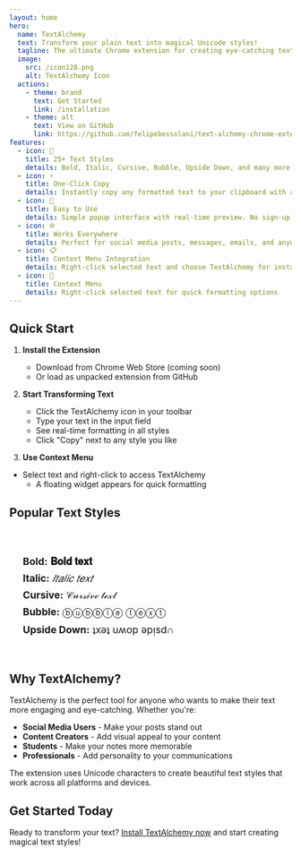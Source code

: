```yaml
---
layout: home
hero:
  name: TextAlchemy
  text: Transform your plain text into magical Unicode styles!
  tagline: The ultimate Chrome extension for creating eye-catching text with 25+ unique styles
  image:
    src: /icon128.png
    alt: TextAlchemy Icon
  actions:
    - theme: brand
      text: Get Started
      link: /installation
    - theme: alt
      text: View on GitHub
      link: https://github.com/felipebossolani/text-alchemy-chrome-extension
features:
  - icon: 🎨
    title: 25+ Text Styles
    details: Bold, Italic, Cursive, Bubble, Upside Down, and many more unique Unicode styles to make your text stand out
  - icon: ⚡
    title: One-Click Copy
    details: Instantly copy any formatted text to your clipboard with a single click
  - icon: 🔧
    title: Easy to Use
    details: Simple popup interface with real-time preview. No sign-up required, works offline
  - icon: 🌐
    title: Works Everywhere
    details: Perfect for social media posts, messages, emails, and anywhere you want your text to stand out
  - icon: 📋
    title: Context Menu Integration
    details: Right-click selected text and choose TextAlchemy for instant formatting
  - icon: 🎯
    title: Context Menu
    details: Right-click selected text for quick formatting options
---
```


## Quick Start

1. **Install the Extension**
   - Download from Chrome Web Store (coming soon)
   - Or load as unpacked extension from GitHub

2. **Start Transforming Text**
   - Click the TextAlchemy icon in your toolbar
   - Type your text in the input field
   - See real-time formatting in all styles
   - Click "Copy" next to any style you like

3. **Use Context Menu**  
- Select text and right-click to access TextAlchemy
   - A floating widget appears for quick formatting

## Popular Text Styles

<div class="text-styles-demo">
  <div class="style-example">
    <strong>Bold:</strong> <span class="bold-text">𝐁𝐨𝐥𝐝 𝐭𝐞𝐱𝐭</span>
  </div>
  <div class="style-example">
    <strong>Italic:</strong> <span class="italic-text">𝐼𝑡𝑎𝑙𝑖𝑐 𝑡𝑒𝑥𝑡</span>
  </div>
  <div class="style-example">
    <strong>Cursive:</strong> <span class="cursive-text">𝒞𝓊𝓇𝓈𝒾𝓋ℯ 𝓉ℯ𝓍𝓉</span>
  </div>
  <div class="style-example">
    <strong>Bubble:</strong> <span class="bubble-text">ⓑⓤⓑⓑⓛⓔ ⓣⓔⓧⓣ</span>
  </div>
  <div class="style-example">
    <strong>Upside Down:</strong> <span class="upside-down-text">ʇxǝʇ uʍop ǝpᴉsd∩</span>
  </div>
</div>

## Why TextAlchemy?

TextAlchemy is the perfect tool for anyone who wants to make their text more engaging and eye-catching. Whether you're:

- **Social Media Users** - Make your posts stand out
- **Content Creators** - Add visual appeal to your content
- **Students** - Make your notes more memorable
- **Professionals** - Add personality to your communications

The extension uses Unicode characters to create beautiful text styles that work across all platforms and devices.

## Get Started Today

Ready to transform your text? [Install TextAlchemy now](/installation) and start creating magical text styles!

<style>
.text-styles-demo {
  margin: 2rem 0;
  padding: 1.5rem;
  background: var(--vp-c-bg-soft);
  border-radius: 8px;
  border: 1px solid var(--vp-c-border);
}

.style-example {
  margin: 0.5rem 0;
  font-size: 1.1rem;
}

.bold-text {
  font-weight: bold;
  color: var(--vp-c-brand);
}

.italic-text {
  font-style: italic;
  color: var(--vp-c-brand-light);
}

.cursive-text {
  font-family: cursive;
  color: var(--vp-c-brand);
}

.bubble-text {
  color: var(--vp-c-brand-light);
}

.upside-down-text {
  color: var(--vp-c-brand);
}
</style> 